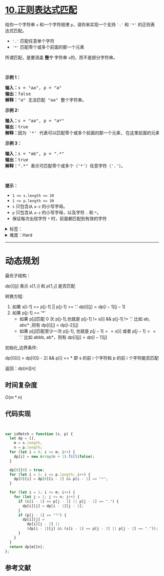 # [10.正则表达式匹配](https://leetcode.cn/problems/regular-expression-matching/)

<p>给你一个字符串&nbsp;<code>s</code>&nbsp;和一个字符规律&nbsp;<code>p</code>，请你来实现一个支持 <code>'.'</code>&nbsp;和&nbsp;<code>'*'</code>&nbsp;的正则表达式匹配。</p>

<ul>
	<li><code>'.'</code> 匹配任意单个字符</li>
	<li><code>'*'</code> 匹配零个或多个前面的那一个元素</li>
</ul>

<p>所谓匹配，是要涵盖&nbsp;<strong>整个&nbsp;</strong>字符串&nbsp;<code>s</code>的，而不是部分字符串。</p>
&nbsp;

<p><strong>示例 1：</strong></p>

<pre>
<strong>输入：</strong>s = "aa", p = "a"
<strong>输出：</strong>false
<strong>解释：</strong>"a" 无法匹配 "aa" 整个字符串。
</pre>

<p><strong>示例 2:</strong></p>

<pre>
<strong>输入：</strong>s = "aa", p = "a*"
<strong>输出：</strong>true
<strong>解释：</strong>因为 '*' 代表可以匹配零个或多个前面的那一个元素, 在这里前面的元素就是 'a'。因此，字符串 "aa" 可被视为 'a' 重复了一次。
</pre>

<p><strong>示例&nbsp;3：</strong></p>

<pre>
<strong>输入：</strong>s = "ab", p = ".*"
<strong>输出：</strong>true
<strong>解释：</strong>".*" 表示可匹配零个或多个（'*'）任意字符（'.'）。
</pre>

<p>&nbsp;</p>

<p><strong>提示：</strong></p>

<ul>
	<li><code>1 &lt;= s.length&nbsp;&lt;= 20</code></li>
	<li><code>1 &lt;= p.length&nbsp;&lt;= 30</code></li>
	<li><code>s</code>&nbsp;只包含从&nbsp;<code>a-z</code>&nbsp;的小写字母。</li>
	<li><code>p</code>&nbsp;只包含从&nbsp;<code>a-z</code>&nbsp;的小写字母，以及字符&nbsp;<code>.</code>&nbsp;和&nbsp;<code>*</code>。</li>
	<li>保证每次出现字符&nbsp;<code>*</code> 时，前面都匹配到有效的字符</li>
</ul>

<details>
<summary>标签：</summary>
['递归', '字符串', '动态规划']
</details>

<details>
<summary>难度：Hard</summary>
喜欢：3126
</details>

---

# 动态规划

最优子结构：

$dp[i][j]$ 表示 $s[1, i]$ 和 $p[1, j]$ 是否匹配

转换方程:

1. 如果 s[i-1] == p[j-1] || p[j-1] == '.'
   $dp[i][j] = dp[i-1][j-1]$
2. 如果 p[j-1] == '\*'
   - 如果 p[j]匹配 0 次 p[j-1],也就是 p[j-1] != s[i] && p[j-1] != '.'
     比如 ab, abc\* ,则有 dp[i][j] = dp[i-2][j]
   - 如果 p[j]匹配至少一次 p[j-1], 也就是 $p[j-1] == s[i]$ 或者 $p[j-1] == '.'$
     比如 abbb, ab\*，则有 $dp[i][j] = dp[i-1][j]$

初始化,边界条件:

dp[0][i] = dp[0][i - 2] && p[i] == \*
即 s 的前 i 个字符和 p 的前 i 个字符能否匹配

返回：$dp[m][n]$

## 时间复杂度

$O(m * n)$

## 代码实现

```java []

```

```cpp []

```

```javascript []
var isMatch = function (s, p) {
  let dp = [],
    m = s.length,
    n = p.length;
  for (let i = 0; i <= m; i++) {
    dp[i] = new Array(n + 1).fill(false);
  }

  dp[0][0] = true;
  for (let i = 2; i <= p.length; i++) {
    dp[0][i] = dp[0][i - 2] && p[i - 1] == "*";
  }

  for (let i = 1; i <= m; i++) {
    for (let j = 1; j <= n; j++) {
      if (s[i - 1] == p[j - 1] || p[j - 1] == ".") {
        dp[i][j] = dp[i - 1][j - 1];
      }
      if (p[j - 1] == "*") {
        dp[i][j] =
          dp[i][j - 2] ||
          (dp[i - 1][j] && (s[i - 1] == p[j - 2] || p[j - 2] == "."));
      }
    }
  }
  return dp[m][n];
};
```

## 参考文献
